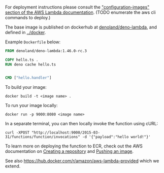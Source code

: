 For deployment instructions please consult the
["configuration-images" section of the AWS Lambda
documentation](https://docs.aws.amazon.com/lambda/latest/dg/configuration-images.html).
(TODO enumerate the aws cli commands to deploy.)

The base image is published on dockerhub at
[denoland/deno-lambda](https://hub.docker.com/r/denoland/deno-lambda), and
defined in
[../docker](https://github.com/denoland/deno-lambda/blob/master/docker/base.dockerfile).

Example `Dockerfile` below:

```Dockerfile
FROM denoland/deno-lambda:1.46.0-rc.3

COPY hello.ts .
RUN deno cache hello.ts


CMD ["hello.handler"]
```

To build your image:

    docker build -t <image name> .

To run your image locally:

    docker run -p 9000:8080 <image name>

In a separate terminal, you can then locally invoke the function using cURL:

    curl -XPOST "http://localhost:9000/2015-03-31/functions/function/invocations" -d '{"payload":"hello world!"}'

To learn more on deploying the function to ECR, check out the AWS documentation
on
[Creating a repository](https://docs.aws.amazon.com/AmazonECR/latest/userguide/repository-create.html)
and
[Pushing an image](https://docs.aws.amazon.com/AmazonECR/latest/userguide/docker-push-ecr-image.html).

See also https://hub.docker.com/r/amazon/aws-lambda-provided which we extend.
